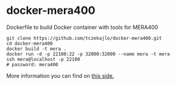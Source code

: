 # docker-mera400
Dockerfile to build Docker container with tools for MERA400

```
git clone https://github.com/tczekajlo/docker-mera400.git
cd docker-mera400
docker build -t mera .
docker run -d -p 22100:22 -p 32000:32000 --name mera -t mera
ssh mera@localhost -p 22100
# password: mera400
```

More information you can find on [this side.](http://mera400.pl/CROOK-5_w_EM400)
